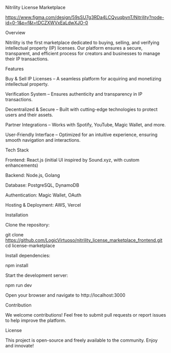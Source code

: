 Nitrility License Marketplace

https://www.figma.com/design/59sSU7g3RDa4LCQyuqbynT/Nitrility?node-id=0-1&p=f&t=tDCZXWVxEaLdwXJO-0

Overview

Nitrility is the first marketplace dedicated to buying, selling, and verifying intellectual property (IP) licenses. Our platform ensures a secure, transparent, and efficient process for creators and businesses to manage their IP transactions.

Features

Buy & Sell IP Licenses – A seamless platform for acquiring and monetizing intellectual property.

Verification System – Ensures authenticity and transparency in IP transactions.

Decentralized & Secure – Built with cutting-edge technologies to protect users and their assets.

Partner Integrations – Works with Spotify, YouTube, Magic Wallet, and more.

User-Friendly Interface – Optimized for an intuitive experience, ensuring smooth navigation and interactions.

Tech Stack

Frontend: React.js (initial UI inspired by Sound.xyz, with custom enhancements)

Backend: Node.js, Golang

Database: PostgreSQL, DynamoDB

Authentication: Magic Wallet, OAuth

Hosting & Deployment: AWS, Vercel

Installation

Clone the repository:

git clone https://github.com/LogicVirtuoso/nitrility_license_marketplace_frontend.git
cd license-marketplace

Install dependencies:

npm install

Start the development server:

npm run dev

Open your browser and navigate to http://localhost:3000

Contribution

We welcome contributions! Feel free to submit pull requests or report issues to help improve the platform.

License

This project is open-source and freely available to the community. Enjoy and innovate!
